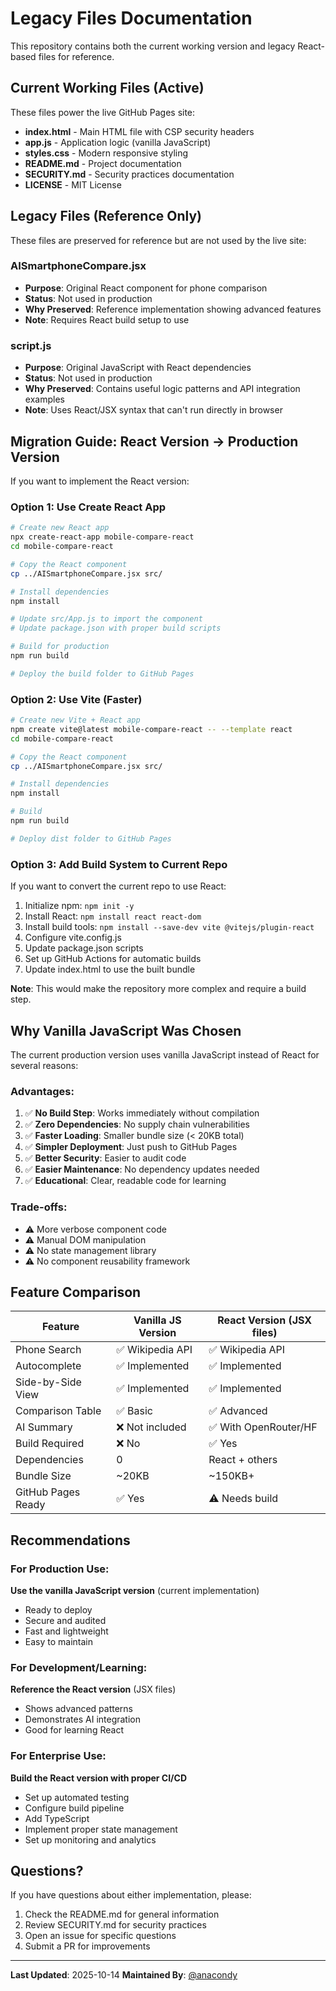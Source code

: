 # Legacy Files Documentation

This repository contains both the current working version and legacy React-based files for reference.

## Current Working Files (Active)

These files power the live GitHub Pages site:

- **index.html** - Main HTML file with CSP security headers
- **app.js** - Application logic (vanilla JavaScript)
- **styles.css** - Modern responsive styling
- **README.md** - Project documentation
- **SECURITY.md** - Security practices documentation
- **LICENSE** - MIT License

## Legacy Files (Reference Only)

These files are preserved for reference but are not used by the live site:

### AISmartphoneCompare.jsx
- **Purpose**: Original React component for phone comparison
- **Status**: Not used in production
- **Why Preserved**: Reference implementation showing advanced features
- **Note**: Requires React build setup to use

### script.js
- **Purpose**: Original JavaScript with React dependencies
- **Status**: Not used in production
- **Why Preserved**: Contains useful logic patterns and API integration examples
- **Note**: Uses React/JSX syntax that can't run directly in browser

## Migration Guide: React Version → Production Version

If you want to implement the React version:

### Option 1: Use Create React App

```bash
# Create new React app
npx create-react-app mobile-compare-react
cd mobile-compare-react

# Copy the React component
cp ../AISmartphoneCompare.jsx src/

# Install dependencies
npm install

# Update src/App.js to import the component
# Update package.json with proper build scripts

# Build for production
npm run build

# Deploy the build folder to GitHub Pages
```

### Option 2: Use Vite (Faster)

```bash
# Create new Vite + React app
npm create vite@latest mobile-compare-react -- --template react
cd mobile-compare-react

# Copy the React component
cp ../AISmartphoneCompare.jsx src/

# Install dependencies
npm install

# Build
npm run build

# Deploy dist folder to GitHub Pages
```

### Option 3: Add Build System to Current Repo

If you want to convert the current repo to use React:

1. Initialize npm: `npm init -y`
2. Install React: `npm install react react-dom`
3. Install build tools: `npm install --save-dev vite @vitejs/plugin-react`
4. Configure vite.config.js
5. Update package.json scripts
6. Set up GitHub Actions for automatic builds
7. Update index.html to use the built bundle

**Note**: This would make the repository more complex and require a build step.

## Why Vanilla JavaScript Was Chosen

The current production version uses vanilla JavaScript instead of React for several reasons:

### Advantages:
1. ✅ **No Build Step**: Works immediately without compilation
2. ✅ **Zero Dependencies**: No supply chain vulnerabilities
3. ✅ **Faster Loading**: Smaller bundle size (< 20KB total)
4. ✅ **Simpler Deployment**: Just push to GitHub Pages
5. ✅ **Better Security**: Easier to audit code
6. ✅ **Easier Maintenance**: No dependency updates needed
7. ✅ **Educational**: Clear, readable code for learning

### Trade-offs:
- ⚠️ More verbose component code
- ⚠️ Manual DOM manipulation
- ⚠️ No state management library
- ⚠️ No component reusability framework

## Feature Comparison

| Feature | Vanilla JS Version | React Version (JSX files) |
|---------|-------------------|--------------------------|
| Phone Search | ✅ Wikipedia API | ✅ Wikipedia API |
| Autocomplete | ✅ Implemented | ✅ Implemented |
| Side-by-Side View | ✅ Implemented | ✅ Implemented |
| Comparison Table | ✅ Basic | ✅ Advanced |
| AI Summary | ❌ Not included | ✅ With OpenRouter/HF |
| Build Required | ❌ No | ✅ Yes |
| Dependencies | 0 | React + others |
| Bundle Size | ~20KB | ~150KB+ |
| GitHub Pages Ready | ✅ Yes | ⚠️ Needs build |

## Recommendations

### For Production Use:
**Use the vanilla JavaScript version** (current implementation)
- Ready to deploy
- Secure and audited
- Fast and lightweight
- Easy to maintain

### For Development/Learning:
**Reference the React version** (JSX files)
- Shows advanced patterns
- Demonstrates AI integration
- Good for learning React

### For Enterprise Use:
**Build the React version with proper CI/CD**
- Set up automated testing
- Configure build pipeline
- Add TypeScript
- Implement proper state management
- Set up monitoring and analytics

## Questions?

If you have questions about either implementation, please:
1. Check the README.md for general information
2. Review SECURITY.md for security practices
3. Open an issue for specific questions
4. Submit a PR for improvements

---

**Last Updated**: 2025-10-14
**Maintained By**: [@anacondy](https://github.com/anacondy)
